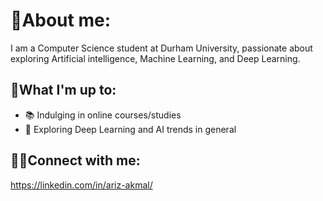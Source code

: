 # 💯About me:
I am a Computer Science student at Durham University, passionate about exploring Artificial intelligence, Machine Learning, and Deep Learning.

## 🚀What I'm up to:
- 📚 Indulging in online courses/studies
- 🤖 Exploring Deep Learning and AI trends in general

## 🤝🏻Connect with me:
https://linkedin.com/in/ariz-akmal/
